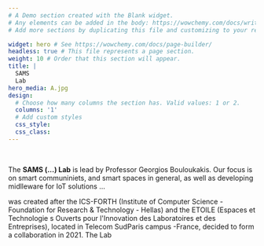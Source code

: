 ```yaml
---
# A Demo section created with the Blank widget.
# Any elements can be added in the body: https://wowchemy.com/docs/writing-markdown-latex/
# Add more sections by duplicating this file and customizing to your requirements.

widget: hero # See https://wowchemy.com/docs/page-builder/
headless: true # This file represents a page section.
weight: 10 # Order that this section will appear.
title: |
  SAMS  
  Lab
hero_media: A.jpg
design:
  # Choose how many columns the section has. Valid values: 1 or 2.
  columns: '1'
  # Add custom styles
  css_style:
  css_class:
---
```


<br>

The **SAMS (...) Lab** is lead by Professor Georgios Bouloukakis. 
Our focus is on smart communiniets, and smart spaces in general, as well as developing midlleware for IoT solutions ...


was created after the ICS-FORTH (Institute of Computer Science - Foundation for Research & Technology - Hellas) 
and the ETOILE (Espaces et Technologie s Ouverts pour l'Innovation des Laboratoires et des Entreprises), located in Telecom SudParis campus -France,
decided to form a collaboration in 2021. The Lab 